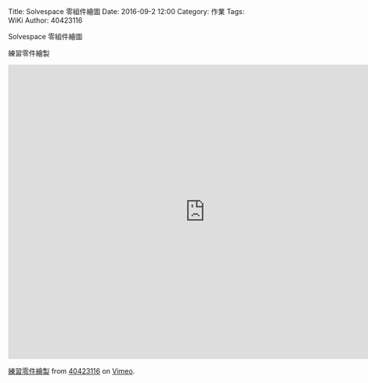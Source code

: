 Title: Solvespace 零組件繪圖
Date: 2016-09-2 12:00
Category: 作業
Tags: WiKi
Author: 40423116

Solvespace 零組件繪圖

<!-- PELICAN_END_SUMMARY -->

練習零件繪製

<iframe src="https://player.vimeo.com/video/185673835" width="800" height="600" frameborder="0" webkitallowfullscreen mozallowfullscreen allowfullscreen></iframe>
<p><a href="https://vimeo.com/185673835">練習零件繪製</a> from <a href="https://vimeo.com/user47573583">40423116</a> on <a href="https://vimeo.com">Vimeo</a>.</p>
